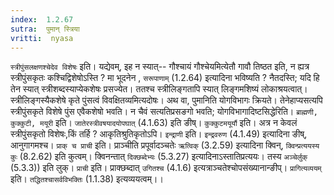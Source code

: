 ```yaml
---
index:  1.2.67
sutra:  पुमान् स्त्रिया
vritti:  nyasa
---
```


`स्त्रीपुंसलक्षणश्चेदेव विशेषः` इति। यद्येवम्, इह न स्यात्-- गौश्चायं गौश्चेयमित्येतौ गावौ तिष्ठत इति, न ह्यत्र स्त्रीपुंसकृतः कश्चिद्विशेषोऽस्ति ? मा भूदनेन , `सरूपाणाम्` (1.2.64) इत्यादिना भविष्यति ? नैतदस्ति; यदि हि तेन स्यात् स्त्रीशब्दस्याप्येकशेषः प्रसज्येत। ततश्च स्त्रीलिङ्गतापि स्यात् लिङ्गमशिष्यं लोकाश्रयत्वात्। स्त्रीलिङ्गस्यैकशेषे कृते पुंसत्वं विवक्षितव्यमित्यदोषः।
अथ वा, पुमानिति योगविभागः क्रियते। तेनेहाप्यसत्यपि स्त्रीपुंसकृते विशेषे पुंस एवैकशेषो भवति। न चैवं सत्यतिप्रसङगो भवति; योगविभागादिष्टसिद्धेरिति। `ब्राह्मणी, कुक्कुटी, मयूरी` इति। `जातेरस्त्रीवषयादयोपघात्` (4.1.63) इति ङीष्। `कुक्कुटमयूर्यौ` इति। अत्र न केवलं स्त्रीपुंसकृतो विशेषः,किं तर्हि ? आकृतिश्रुतिकृतोऽपि। `इन्द्राणी` इति। `इन्द्रवरुण` (4.1.49) इत्यादिना ङीष्, आनुगागमश्च। `प्राक् च प्राची` इति। प्राञ्चीति प्रपूर्वादञ्चतेः `ऋत्विक्` (3.2.59) इत्यादिना क्विन्, `क्विन्प्रत्ययस्य कुः` (8.2.62) इति कुत्वम्। क्विनन्तात् `दिक्छब्देभ्यः` (5.3.27) इत्यादिनाऽस्तातिप्रत्ययः। तस्य `अञ्चेर्लुक्` (5.3.3)) इति लुक्। `प्राची` इति। प्राक्छब्दात् `उगितश्च` (4.1.6) इत्यत्राञ्चतेश्चोपसंख्यानान्ङीप्। `प्रागित्यव्ययम्` इति। `तद्धितश्चासर्वविभक्तिः` (1.1.38) इत्यव्ययत्वम्।।

